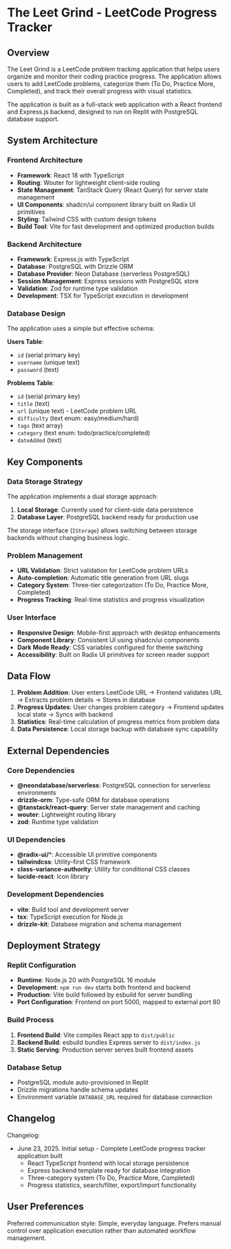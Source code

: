 # The Leet Grind - LeetCode Progress Tracker

## Overview

The Leet Grind is a LeetCode problem tracking application that helps users organize and monitor their coding practice progress. The application allows users to add LeetCode problems, categorize them (To Do, Practice More, Completed), and track their overall progress with visual statistics.

The application is built as a full-stack web application with a React frontend and Express.js backend, designed to run on Replit with PostgreSQL database support.

## System Architecture

### Frontend Architecture
- **Framework**: React 18 with TypeScript
- **Routing**: Wouter for lightweight client-side routing
- **State Management**: TanStack Query (React Query) for server state management
- **UI Components**: shadcn/ui component library built on Radix UI primitives
- **Styling**: Tailwind CSS with custom design tokens
- **Build Tool**: Vite for fast development and optimized production builds

### Backend Architecture
- **Framework**: Express.js with TypeScript
- **Database**: PostgreSQL with Drizzle ORM
- **Database Provider**: Neon Database (serverless PostgreSQL)
- **Session Management**: Express sessions with PostgreSQL store
- **Validation**: Zod for runtime type validation
- **Development**: TSX for TypeScript execution in development

### Database Design
The application uses a simple but effective schema:

**Users Table**:
- `id` (serial primary key)
- `username` (unique text)
- `password` (text)

**Problems Table**:
- `id` (serial primary key)
- `title` (text)
- `url` (unique text) - LeetCode problem URL
- `difficulty` (text enum: easy/medium/hard)
- `tags` (text array)
- `category` (text enum: todo/practice/completed)
- `dateAdded` (text)

## Key Components

### Data Storage Strategy
The application implements a dual storage approach:
1. **Local Storage**: Currently used for client-side data persistence
2. **Database Layer**: PostgreSQL backend ready for production use

The storage interface (`IStorage`) allows switching between storage backends without changing business logic.

### Problem Management
- **URL Validation**: Strict validation for LeetCode problem URLs
- **Auto-completion**: Automatic title generation from URL slugs
- **Category System**: Three-tier categorization (To Do, Practice More, Completed)
- **Progress Tracking**: Real-time statistics and progress visualization

### User Interface
- **Responsive Design**: Mobile-first approach with desktop enhancements
- **Component Library**: Consistent UI using shadcn/ui components
- **Dark Mode Ready**: CSS variables configured for theme switching
- **Accessibility**: Built on Radix UI primitives for screen reader support

## Data Flow

1. **Problem Addition**: User enters LeetCode URL → Frontend validates URL → Extracts problem details → Stores in database
2. **Progress Updates**: User changes problem category → Frontend updates local state → Syncs with backend
3. **Statistics**: Real-time calculation of progress metrics from problem data
4. **Data Persistence**: Local storage backup with database sync capability

## External Dependencies

### Core Dependencies
- **@neondatabase/serverless**: PostgreSQL connection for serverless environments
- **drizzle-orm**: Type-safe ORM for database operations
- **@tanstack/react-query**: Server state management and caching
- **wouter**: Lightweight routing library
- **zod**: Runtime type validation

### UI Dependencies
- **@radix-ui/***: Accessible UI primitive components
- **tailwindcss**: Utility-first CSS framework
- **class-variance-authority**: Utility for conditional CSS classes
- **lucide-react**: Icon library

### Development Dependencies
- **vite**: Build tool and development server
- **tsx**: TypeScript execution for Node.js
- **drizzle-kit**: Database migration and schema management

## Deployment Strategy

### Replit Configuration
- **Runtime**: Node.js 20 with PostgreSQL 16 module
- **Development**: `npm run dev` starts both frontend and backend
- **Production**: Vite build followed by esbuild for server bundling
- **Port Configuration**: Frontend on port 5000, mapped to external port 80

### Build Process
1. **Frontend Build**: Vite compiles React app to `dist/public`
2. **Backend Build**: esbuild bundles Express server to `dist/index.js`
3. **Static Serving**: Production server serves built frontend assets

### Database Setup
- PostgreSQL module auto-provisioned in Replit
- Drizzle migrations handle schema updates
- Environment variable `DATABASE_URL` required for database connection

## Changelog

Changelog:
- June 23, 2025. Initial setup - Complete LeetCode progress tracker application built
  - React TypeScript frontend with local storage persistence
  - Express backend template ready for database integration
  - Three-category system (To Do, Practice More, Completed)
  - Progress statistics, search/filter, export/import functionality

## User Preferences

Preferred communication style: Simple, everyday language.
Prefers manual control over application execution rather than automated workflow management.